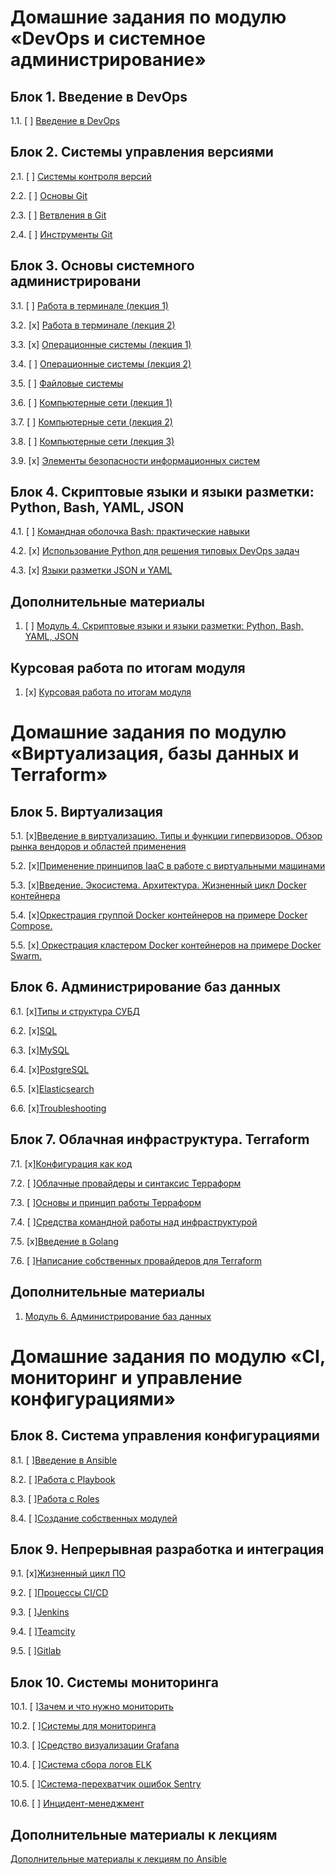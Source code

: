# Домашние задания по модулю «DevOps и системное администрирование»

## Блок 1. Введение в DevOps

1.1. [ ] [Введение в DevOps](01-intro-01/README.md)

## Блок 2. Системы управления версиями

2.1. [ ] [Системы контроля версий](./homeworks/2.1)

2.2. [ ] [Основы Git](./homeworks/2.2)

2.3. [ ] [Ветвления в Git](./homeworks/2.3)

2.4. [ ] [Инструменты Git](./homeworks/2.4)

## Блок 3. Основы системного администрировани

3.1. [ ] [Работа в терминале (лекция 1)](./homeworks/3.1)

3.2. [x] [Работа в терминале (лекция 2)](./homeworks/3.2)

3.3. [х] [Операционные системы (лекция 1)](./homeworks/3.3)

3.4. [ ] [Операционные системы (лекция 2)](./homeworks/3.4)

3.5. [ ] [Файловые системы](./homeworks/3.5)

3.6. [ ] [Компьютерные сети (лекция 1)](./homeworks/3.6)

3.7. [ ] [Компьютерные сети (лекция 2)](./homeworks/3.7)

3.8. [ ] [Компьютерные сети (лекция 3)](./homeworks/3.8)

3.9. [х] [Элементы безопасности информационных систем](./homeworks/3.9)

## Блок 4. Скриптовые языки и языки разметки: Python, Bash, YAML, JSON

4.1. [ ] [Командная оболочка Bash: практические навыки](./homeworks/4.1)

4.2. [x] [Использование Python для решения типовых DevOps задач](./homeworks/4.2)

4.3. [x] [Языки разметки JSON и YAML](./homeworks/4.3)

## Дополнительные материалы

1. [ ] [Модуль 4. Скриптовые языки и языки разметки: Python, Bash, YAML, JSON](https://github.com/netology-code/sysadm-homeworks/tree/master/04-script-03-yaml/additional-info)

## Курсовая работа по итогам модуля
1. [x] [Курсовая работа по итогам модуля](./homeworks/kurs)



# Домашние задания по модулю «Виртуализация, базы данных и Terraform»

## Блок 5. Виртуализация

5.1. [x][Введение в виртуализацию. Типы и функции гипервизоров. Обзор рынка вендоров и областей применения](./homeworks/5.1)

5.2. [x][Применение принципов IaaC в работе с виртуальными машинами](./homeworks/5.2)

5.3. [x][Введение. Экосистема. Архитектура. Жизненный цикл Docker контейнера](./homeworks/5.3)

5.4. [x][Оркестрация группой Docker контейнеров на примере Docker Compose.](./homeworks/5.4)

5.5. [x][ Оркестрация кластером Docker контейнеров на примере Docker Swarm.](./homeworks/5.5)

## Блок 6. Администрирование баз данных

6.1. [x][Типы и структура СУБД](./homeworks/6.1)

6.2. [x][SQL](./homeworks/6.2)

6.3. [x][MySQL](./homeworks/6.3)

6.4. [x][PostgreSQL](./homeworks/6.4)

6.5. [x][Elasticsearch](./homeworks/6.5)

6.6. [x][Troubleshooting](./homeworks/6.6)


## Блок 7. Облачная инфраструктура. Terraform

7.1. [x][Конфигурация как код](./homeworks/7.1) 

7.2. [ ][Облачные провайдеры и синтаксис Терраформ](./homeworks/7.2)

7.3. [ ][Основы и принцип работы Терраформ](./homeworks/7.3)

7.4. [ ][Средства командной работы над инфраструктурой](./homeworks/7.4)

7.5. [x][Введение в Golang](./homeworks/7.5)

7.6. [ ][Написание собственных провайдеров для Terraform](./homeworks/7.6)

## Дополнительные материалы

1. [Модуль 6. Администрирование баз данных](https://github.com/netology-code/virt-homeworks/tree/master/additional)

# Домашние задания по модулю «CI, мониторинг и управление конфигурациями»


## Блок 8. Система управления конфигурациями

8.1. [ ][Введение в Ansible](./homeworks/8.1)

8.2. [ ][Работа с Playbook](./homeworks/8.2)

8.3. [ ][Работа с Roles](./homeworks/8.3)

8.4. [ ][Создание собственных модулей](./homeworks/8.4)

## Блок 9. Непрерывная разработка и интеграция

9.1. [x][Жизненный цикл ПО](./homeworks/9.1)

9.2. [ ][Процессы CI/CD](./homeworks/9.2)

9.3. [ ][Jenkins](./homeworks/9.3)

9.4. [ ][Teamcity](./homeworks/9.4)

9.5. [ ][Gitlab](./homeworks/9.5)

## Блок 10. Системы мониторинга

10.1. [ ][Зачем и что нужно мониторить](./homeworks/10.1)

10.2. [ ][Системы для мониторинга](./homeworks/10.2)

10.3. [ ][Средство визуализации Grafana](./homeworks/10.3)

10.4. [ ][Система сбора логов ELK](./homeworks/10.4)

10.5. [ ][Система-перехватчик ошибок Sentry](./homeworks/10.5)

10.6. [ ] [Инцидент-менеджмент](./homeworks/10.6)


## Дополнительные материалы к лекциям
[Дополнительные материалы к лекциям по Ansible](https://github.com/netology-code/mnt-homeworks/tree/master/08-ansible-additional)
